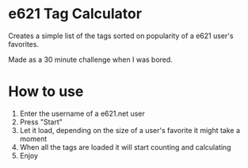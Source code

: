# e621 Tag Calculator
Creates a simple list of the tags sorted on popularity of a e621 user's favorites.

Made as a 30 minute challenge when I was bored.

# How to use

1. Enter the username of a e621.net user
2. Press "Start"
3. Let it load, depending on the size of a user's favorite it might take a moment
4. When all the tags are loaded it will start counting and calculating
5. Enjoy
